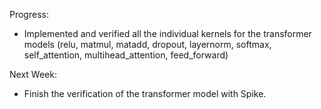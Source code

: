 Progress:

* Implemented and verified all the individual kernels for the transformer models (relu, matmul, matadd, dropout, layernorm, softmax, self_attention, multihead_attention, feed_forward)

Next Week:

* Finish the verification of the transformer model with Spike.
